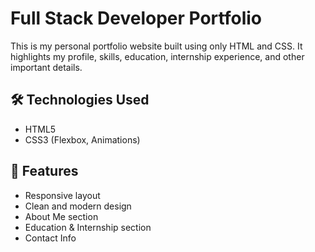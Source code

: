 # Full Stack Developer Portfolio
This is my personal portfolio website built using only HTML and CSS. It highlights my profile, skills, education, internship experience, and other important details.

## 🛠️ Technologies Used
- HTML5
- CSS3 (Flexbox, Animations)

## 📌 Features
- Responsive layout
- Clean and modern design
- About Me section
- Education & Internship section
- Contact Info
 
